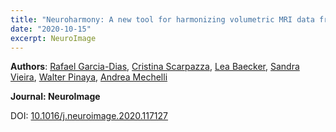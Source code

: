 ```yaml
---
title: "Neuroharmony: A new tool for harmonizing volumetric MRI data from unseen scanners"
date: "2020-10-15"
excerpt: NeuroImage
---
```


__Authors__: [Rafael Garcia-Dias](/members/Rafael), [Cristina Scarpazza](/members/Cristina), [Lea Baecker](/members/Lea), [Sandra Vieira](/members/Sandra), [Walter Pinaya](/members/Walter), [Andrea Mechelli](Andrea)


**Journal: NeuroImage**

DOI: [10.1016/j.neuroimage.2020.117127](https://doi.org/10.1016/j.neuroimage.2020.117127)
